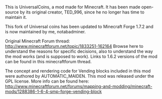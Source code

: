 This is UniversalCoins, a mod made for Minecraft. It has been made open-source by its original creator, TED_996, since he no longer has time to maintain it.

This fork of Universal coins has been updated to Minecraft Forge 1.7.2 and is now maintained by me, notabadminer. 

Original Minecraft Forum thread: http://www.minecraftforum.net/topic/1833251-162164 Browse here to understand the reasons for specific decisions, also to understand the way the mod works (and is supposed to work). Links to 1.6.2 versions of the mod can be found in this minecraftforum thread.

The concept and rendering code for Vending blocks included in this mod were authored by AUTOMATIC_MAIDEN. This mod was released under the GPL license. More info can be found here: http://www.minecraftforum.net/forums/mapping-and-modding/minecraft-mods/1288386-1-6-4-smp-forge-vending-block


